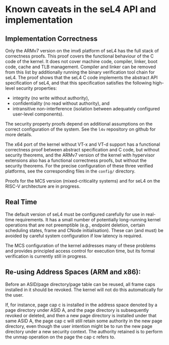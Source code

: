 <!--
    Copyright 2014, General Dynamics C4 Systems

    SPDX-License-Identifier: GPL-2.0-only
-->

# Known caveats in the seL4 API and implementation

## Implementation Correctness

Only the ARMv7 version on the imx6 platform of seL4 has the full stack of
correctness proofs. This proof covers the functional behaviour of the C code of
the kernel. It does not cover machine code, compiler, linker, boot code, cache
and TLB management. Compiler and linker can be removed from this list by
additionally running the binary verification tool chain for seL4. The proof
shows that the seL4 C code implements the abstract API specification of seL4,
and that this specification satisfies the following high-level security
properties:

  * integrity (no write without authority),
  * confidentiality (no read without authority), and
  * intransitive non-interference (isolation between adequately
    configured user-level components).

The security property proofs depend on additional assumptions on the correct
configuration of the system. See the `l4v` repository on github for more
details.

The x64 port of the kernel without VT-x and VT-d support has a functional
correctness proof between abstract specification and C code, but without
security theorems, and the ARMv7 version of the kernel with hypervisor
extensions also has a functional correctness proofs, but without the security
theorems. For the precise configuration of these three verified platforms, see
the corresponding files in the `config/` directory.

Proofs for the MCS version (mixed-criticality systems) and for seL4 on the
RISC-V architecture are in progress.


## Real Time

The default version of seL4 must be configured carefully for use in real-time
requirements. It has a small number of potentially long-running kernel
operations that are not preemptible (e.g., endpoint deletion, certain
scheduling states, frame and CNode initialisation). These can (and must) be
avoided by careful system configuration if low latency is required.

The MCS configuration of the kernel addresses many of these problems and
provides principled access control for execution time, but its formal
verification is currently still in progress.


## Re-using Address Spaces (ARM and x86):

Before an ASID/page directory/page table can be reused, all frame caps
installed in it should be revoked. The kernel will not do this automatically
for the user.

If, for instance, page cap c is installed in the address space denoted by a
page directory under ASID A, and the page directory is subsequently revoked or
deleted, and then a new page directory is installed under that same ASID A,
the page cap c will still retain some authority in the new page directory,
even though the user intention might be to run the new page directory under a
new security context. The authority retained is to perform the unmap operation
on the page the cap c refers to.
